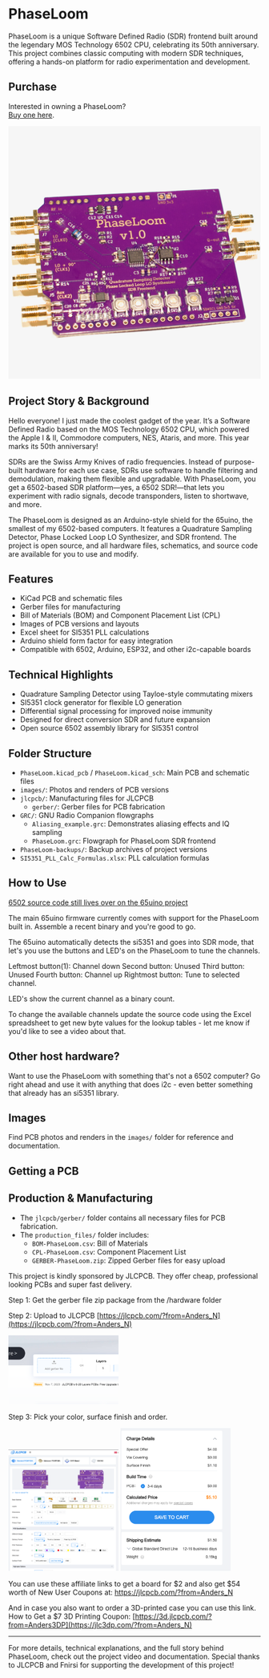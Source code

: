 # PhaseLoom

PhaseLoom is a unique Software Defined Radio (SDR) frontend built around the legendary MOS Technology 6502 CPU, celebrating its 50th anniversary. This project combines classic computing with modern SDR techniques, offering a hands-on platform for radio experimentation and development.

## Purchase

Interested in owning a PhaseLoom?  
[Buy one here](https://www.imania.dk/index.php?cPath=204&sort=5a&language=en).

![PhaseLoom Assembled](images/phaseloomv1.0-2.jpeg)

## Project Story & Background
Hello everyone!
I just made the coolest gadget of the year. It’s a Software Defined Radio based on the MOS Technology 6502 CPU, which powered the Apple I & II, Commodore computers, NES, Ataris, and more. This year marks its 50th anniversary!

SDRs are the Swiss Army Knives of radio frequencies. Instead of purpose-built hardware for each use case, SDRs use software to handle filtering and demodulation, making them flexible and upgradable. With PhaseLoom, you get a 6502-based SDR platform—yes, a 6502 SDR!—that lets you experiment with radio signals, decode transponders, listen to shortwave, and more.

The PhaseLoom is designed as an Arduino-style shield for the 65uino, the smallest of my 6502-based computers. It features a Quadrature Sampling Detector, Phase Locked Loop LO Synthesizer, and SDR frontend. The project is open source, and all hardware files, schematics, and source code are available for you to use and modify.

## Features
- KiCad PCB and schematic files
- Gerber files for manufacturing
- Bill of Materials (BOM) and Component Placement List (CPL)
- Images of PCB versions and layouts
- Excel sheet for SI5351 PLL calculations
- Arduino shield form factor for easy integration
- Compatible with 6502, Arduino, ESP32, and other i2c-capable boards

## Technical Highlights
- Quadrature Sampling Detector using Tayloe-style commutating mixers
- SI5351 clock generator for flexible LO generation
- Differential signal processing for improved noise immunity
- Designed for direct conversion SDR and future expansion
- Open source 6502 assembly library for SI5351 control

## Folder Structure
- `PhaseLoom.kicad_pcb` / `PhaseLoom.kicad_sch`: Main PCB and schematic files
- `images/`: Photos and renders of PCB versions
- `jlcpcb/`: Manufacturing files for JLCPCB
  - `gerber/`: Gerber files for PCB fabrication
- `GRC/`: GNU Radio Companion flowgraphs
  - `Aliasing_example.grc`: Demonstrates aliasing effects and IQ sampling
  - `PhaseLoom.grc`: Flowgraph for PhaseLoom SDR frontend
- `PhaseLoom-backups/`: Backup archives of project versions
- `SI5351_PLL_Calc_Formulas.xlsx`: PLL calculation formulas

## How to Use
[6502 source code still lives over on the 65uino project](https://github.com/AndersBNielsen/65uino/)

The main 65uino firmware currently comes with support for the PhaseLoom built in. Assemble a recent binary and you're good to go. 

The 65uino automatically detects the si5351 and goes into SDR mode, that let's you use the buttons and LED's on the PhaseLoom to tune the channels. 

Leftmost button(1): Channel down
Second button: Unused
Third button: Unused
Fourth button: Channel up
Rightmost button: Tune to selected channel.

LED's show the current channel as a binary count. 

To change the available channels update the source code using the Excel spreadsheet to get new byte values for the lookup tables - let me know if you'd like to see a video about that. 

## Other host hardware?
Want to use the PhaseLoom with something that's not a 6502 computer? Go right ahead and use it with anything that does i2c - even better something that already has an si5351 library. 

## Images
Find PCB photos and renders in the `images/` folder for reference and documentation.


## Getting a PCB

## Production & Manufacturing
- The `jlcpcb/gerber/` folder contains all necessary files for PCB fabrication.
- The `production_files/` folder includes:
  - `BOM-PhaseLoom.csv`: Bill of Materials
  - `CPL-PhaseLoom.csv`: Component Placement List
  - `GERBER-PhaseLoom.zip`: Zipped Gerber files for easy upload

This project is kindly sponsored by JLCPCB. They offer cheap, professional looking PCBs and super fast delivery.

Step 1: Get the gerber file zip package from the /hardware folder

Step 2: Upload to JLCPCB [https://jlcpcb.com/?from=Anders_N](https://jlcpcb.com/?from=Anders_N)

<img src="https://github.com/AndersBNielsen/65uino/blob/main/images/upload.png?raw=true" alt="Upload" style="width: 220px;">

Step 3: Pick your color, surface finish and order.

<img src="https://github.com/AndersBNielsen/65uino/blob/main/images/settings.png?raw=true" alt="Select settings" style="width: 220px;">

<img src="https://github.com/AndersBNielsen/65uino/blob/main/images/save.png?raw=true" alt="Save your choice" style="width: 220px;">


You can use these affiliate links to get a board for $2 and also get $54 worth of New User Coupons at: https://jlcpcb.com/?from=Anders_N

And in case you also want to order a 3D-printed case you can use this link. 
How to Get a $7 3D Printing Coupon: [https://3d.jlcpcb.com/?from=Anders3DP](https://jlc3dp.com/?from=Anders_N)


---

For more details, technical explanations, and the full story behind PhaseLoom, check out the project video and documentation. Special thanks to JLCPCB and Fnirsi for supporting the development of this project!

